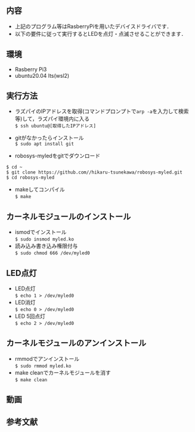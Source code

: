 ## 内容
* 上記のプログラム等はRasberryPiを用いたデバイスドライバです．
* 以下の要件に従って実行するとLEDを点灯・点滅させることができます．

## 環境
* Rasberry Pi3 
* ubuntu20.04 lts(wsl2)

## 実行方法

* ラズパイのIPアドレスを取得(コマンドプロンプトで`arp -a`を入力して検索等)して，ラズパイ環境内に入る  
`$ ssh ubuntu@[取得したIPアドレス] ` 

* gitがなかったらインストール  
`$ sudo apt install git`  

* robosys-myledをgitでダウンロード  
```
$ cd ~
$ git clone https://github.com//hikaru-tsunekawa/robosys-myled.git
$ cd robosys-myled
```

* makeしてコンパイル  
`$ make`

## カーネルモジュールのインストール  
* ismodでインストール  
`$ sudo insmod myled.ko`  
* 読み込み書き込み権限付与  
`$ sudo chmod 666 /dev/myled0`

## LED点灯

* LED点灯  
`$ echo 1 > /dev/myled0`
* LED消灯  
`$ echo 0 > /dev/myled0`
* LED 5回点灯  
`$ echo 2 > /dev/myled0`

## カーネルモジュールのアンインストール
* rmmodでアンインストール  
`$ sudo rmmod myled.ko`  
* make cleanでカーネルモジュールを消す  
`$ make clean`

## 動画

## 参考文献

